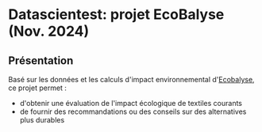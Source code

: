 # Datascientest: projet EcoBalyse (Nov. 2024)
## Présentation
Basé sur les données et les calculs d'impact environnemental d'[Ecobalyse](https://ecobalyse.beta.gouv.fr/), ce projet permet : 
- d'obtenir une évaluation de l'impact écologique de textiles courants
- de fournir des recommandations ou des conseils sur des alternatives plus durables
